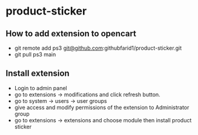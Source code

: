 # product-sticker
## How to add extension to opencart
* git remote add ps3 git@github.com:githubfarid1/product-sticker.git
* git pull ps3 main

## Install extension
* Login to admin panel
* go to extensions -> modifications and click refresh button.
* go to system -> users -> user groups
* give access and modify permissions of the extension to Administrator group
* go to extensions -> extensions and choose module then install product sticker
